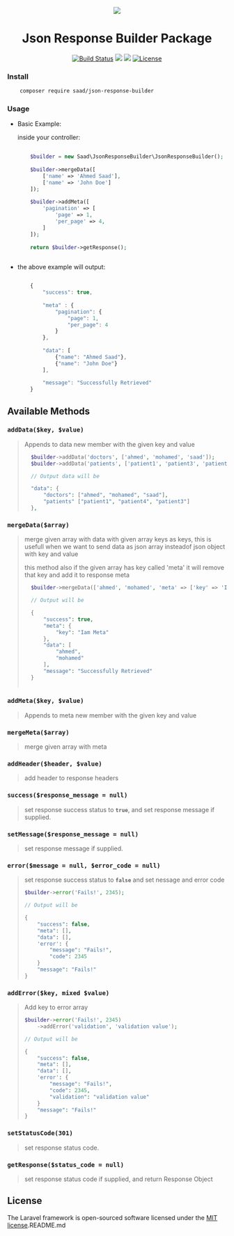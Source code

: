 <p align="center">
	<img src="https://laravel.com/assets/img/components/logo-laravel.svg">
	<h1 align="center">Json Response Builder Package</h1>
</p>

<p align="center">
<a href="https://travis-ci.org/ahmad-sa3d/json-response-builder"><img src="https://travis-ci.org/ahmad-sa3d/json-response-builder.svg?branch=master" alt="Build Status"></a>
<a href="https://codeclimate.com/github/ahmad-sa3d/json-response-builder/maintainability"><img src="https://api.codeclimate.com/v1/badges/84d709814a320dc85f0a/maintainability" /></a>
<a href="https://codeclimate.com/github/ahmad-sa3d/json-response-builder/test_coverage"><img src="https://api.codeclimate.com/v1/badges/84d709814a320dc85f0a/test_coverage" /></a>
<a href="https://packagist.org/packages/saad/json-response-builder"><img src="https://poser.pugx.org/laravel/framework/license.svg" alt="License"></a>
</p>


### Install
``` bash
	composer require saad/json-response-builder
```
	
### Usage

* Basic Example:
	
	inside your controller:

		
	``` php
		
		$builder = new Saad\JsonResponseBuilder\JsonResponseBuilder();
		
		$builder->mergeData([
			['name' => 'Ahmed Saad'],
			['name' => 'John Doe']
		]);
		
		$builder->addMeta([
			'pagination' => [
				'page' => 1,
				'per_page' => 4,
			]
		]);
		
		return $builder->getResponse();
		
	```



* the above example will output:

	``` javascript
	
		{
			"success": true,
			
			"meta" : {
				"pagination": {
					"page": 1,
					"per_page": 4
				}
			},
			
			"data": [
				{"name": "Ahmed Saad"},
				{"name": "John Doe"}
			],
			
			"message": "Successfully Retrieved"
		}

	```

	
## Available Methods

### `addData($key, $value)`
> 	Appends to data new member with the given key and value
> 
> ``` php
> 	$builder->addData('doctors', ['ahmed', 'mohamed', 'saad']);
>	$builder->addData('patients', ['patient1', 'patient3', 'patient3']);
>
> 	// Output data will be 
> 
>	"data": {
>		"doctors": ["ahmed", "mohamed", "saad"],
>		"patients" ["patient1", "patient4", "patient3"]
>	},
> 
> 
> ```


### `mergeData($array)`
> 	merge given array with data with given array keys as keys, this is usefull when we want to send data as json array insteadof json object with key and value
> 
> this method also if the given array has key called 'meta' it will remove that key and add it to response meta
> 
> ``` php
> 	$builder->mergeData(['ahmed', 'mohamed', 'meta' => ['key' => 'Iam Meta']]);
>
> 	// Output will be 
> 
> 	{
>	 	"success": true,
>	 	"meta": {
>	 		"key": "Iam Meta"
>	 	},	
>		"data": [
>			"ahmed",
>			"mohamed"
>		],
>		"message": "Successfully Retrieved"
>	}
>		 
> ```

### `addMeta($key, $value)`
> 	Appends to meta new member with the given key and value

### `mergeMeta($array)`
> 	merge given array with meta


### `addHeader($header, $value)`
> 	add header to response headers


### `success($response_message = null)`
> 	set response success status to __`true`__, and set response message if supplied.


### `setMessage($response_message = null)`
> 	set response message if supplied.


### `error($message = null, $error_code = null)`

> 	set response success status to __`false`__ and set nessage and error code
> 
> 	``` php
> 	$builder->error('Fails!', 2345);
>
> 	// Output will be 
> 
> 	{
>	 	"success": false,
>	 	"meta": [],	
>		"data": [],
>		'error': {
>			"message": "Fails!",
>			"code": 2345
>		}
>		"message": "Fails!"
>	}


### `addError($key, mixed $value)`

> 	Add key to error array
> 
> 	``` php
> 	$builder->error('Fails!', 2345)
>		->addError('validation', 'validation value');
>
> 	// Output will be 
> 
> 	{
>	 	"success": false,
>	 	"meta": [],	
>		"data": [],
>		'error': {
>			"message": "Fails!",
>			"code": 2345,
> 			"validation": "validation value"
>		}
>		"message": "Fails!"
>	}


### `setStatusCode(301)`
> 	set response status code.


### `getResponse($status_code = null)`
> 	set response status code if supplied, and return Response Object

## License

The Laravel framework is open-sourced software licensed under the [MIT license](http://opensource.org/licenses/MIT).README.md